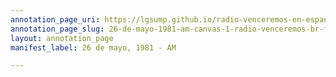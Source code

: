 ```yaml
---
annotation_page_uri: https://lgsump.github.io/radio-venceremos-en-espanol/annotations/26-de-mayo-1981-am-canvas-1-radio-venceremos-br-fmln.json
annotation_page_slug: 26-de-mayo-1981-am-canvas-1-radio-venceremos-br-fmln
layout: annotation_page
manifest_label: 26 de mayo, 1981 - AM

---
```

